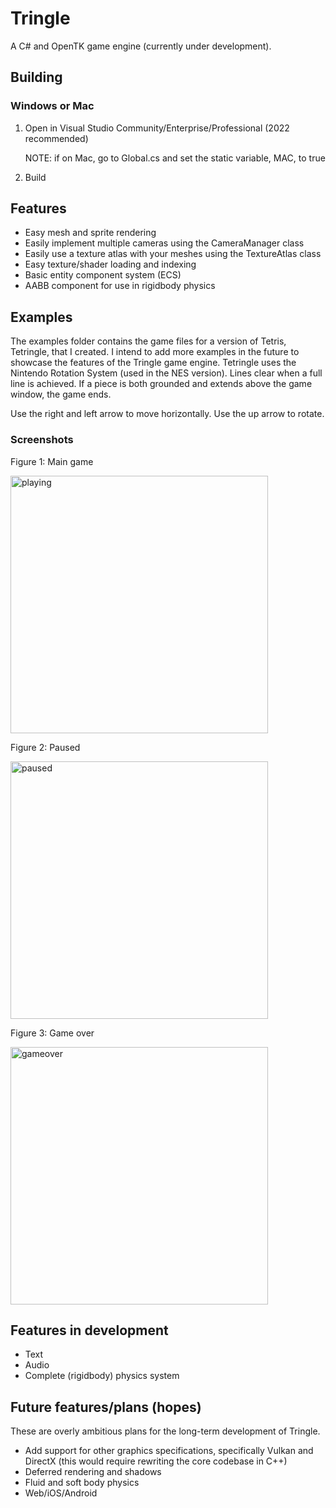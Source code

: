 # Tringle
A C# and OpenTK game engine (currently under development).

<h2>Building</h2>

<h3>Windows or Mac</h3>

<ol>
<li>Open in Visual Studio Community/Enterprise/Professional (2022 recommended)
<p>NOTE: if on Mac, go to Global.cs and set the static variable, MAC, to true</p>
</li>
<li>Build</li>
</ol>

<h2>Features</h2>

<ul>
<li>Easy mesh and sprite rendering</li>
<li>Easily implement multiple cameras using the CameraManager class</li>
<li>Easily use a texture atlas with your meshes using the TextureAtlas class</li>
<li>Easy texture/shader loading and indexing</li>
<li>Basic entity component system (ECS)</li>
<li>AABB component for use in rigidbody physics</li>
</ul>

<h2>Examples</h2>

The examples folder contains the game files for a version of Tetris, Tetringle, that I created. I intend to add more examples in the future to showcase the features of the Tringle game engine.
Tetringle uses the Nintendo Rotation System (used in the NES version). Lines clear when a full line is achieved. If a piece is both grounded and extends above the game window, the game ends.

Use the right and left arrow to move horizontally.
Use the up arrow to rotate.

<h3>Screenshots</h3>

Figure 1: Main game

<img width="412" alt="playing" src="https://user-images.githubusercontent.com/105574500/190833302-34b00258-fd2f-4091-88dc-15dd54e3dec8.png">

Figure 2: Paused

<img width="412" alt="paused" src="https://user-images.githubusercontent.com/105574500/190833306-36d538cc-219e-4830-8985-47c23eb74294.png">

Figure 3: Game over

<img width="412" alt="gameover" src="https://user-images.githubusercontent.com/105574500/190833310-57f99ff5-ebb4-4df1-8723-7a64529b3792.png">

<h2>Features in development</h2>

<ul>
<li>Text</li>
<li>Audio</li>
<li>Complete (rigidbody) physics system</li>
</ul>

<h2>Future features/plans (hopes)</h2>

These are overly ambitious plans for the long-term development of Tringle.

<ul>
<li>Add support for other graphics specifications, specifically Vulkan and DirectX (this would require rewriting the core codebase in C++)</li>
<li>Deferred rendering and shadows</li>
<li>Fluid and soft body physics</li>
<li>Web/iOS/Android</li>
</ul>
